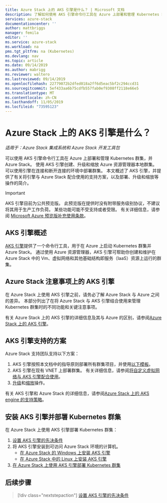 ```yaml
---
title: Azure Stack 上的 AKS 引擎是什么？ | Microsoft 文档
description: 了解如何使用 AKS 引擎命令行工具在 Azure 上部署和管理 Kubernetes 群集，并 Azure Stack。
services: azure-stack
documentationcenter: ''
author: mattbriggs
manager: femila
editor: ''
ms.service: azure-stack
ms.workload: na
pms.tgt_pltfrm: na (Kubernetes)
ms.devlang: nav
ms.topic: article
ms.date: 09/14/2019
ms.author: mabrigg
ms.reviewer: waltero
ms.lastreviewed: 09/14/2019
ms.openlocfilehash: 22779072b2dfed018a2ff6d5eac5bf2c294ccd31
ms.sourcegitcommit: 5ef433aa6b75cdfb557fab0ef9308ff2118e66e5
ms.translationtype: MT
ms.contentlocale: zh-CN
ms.lasthandoff: 11/05/2019
ms.locfileid: "73595123"
---
```

# <a name="what-is-the-aks-engine-on-azure-stack"></a>Azure Stack 上的 AKS 引擎是什么？

*适用于：Azure Stack 集成系统和 Azure Stack 开发工具包*

可以使用 AKS 引擎命令行工具在 Azure 上部署和管理 Kubernetes 群集，并 Azure Stack。 使用 AKS 引擎创建、升级和缩放 Azure 资源管理器本地群集。 可以使用引擎在连接和断开连接的环境中部署群集。 本文概述了 AKS 引擎，并提供了有关将引擎与 Azure Stack 配合使用的支持方案，以及部署、升级和缩放等操作的简介。

> [!IMPORTANT]
> AKS 引擎目前为公共预览版。
> 此预览版在提供时没有附带服务级别协议，不建议将其用于生产工作负荷。 某些功能可能不受支持或者受限。 有关详细信息，请参阅 [Microsoft Azure 预览版补充使用条款](https://azure.microsoft.com/support/legal/preview-supplemental-terms/)。

## <a name="overview-of-the-aks-engine"></a>AKS 引擎概述

[AKS 引擎](https://github.com/Azure/aks-engine)提供了一个命令行工具，用于在 Azure 上启动 Kubernetes 群集并 Azure Stack。 通过使用 Azure 资源管理器，AKS 引擎可帮助你创建和维护在 Azure Stack 中的 Vm、虚拟网络和其他基础结构即服务（IaaS）资源上运行的群集。

## <a name="aks-engine-on-azure-stack-considerations"></a>Azure Stack 注意事项上的 AKS 引擎

在 Azure Stack 上使用 AKS 引擎之前，请务必了解 Azure Stack 与 Azure 之间的差异。 本部分列出了在将 Azure Stack 与 AKS 引擎结合使用来管理 Kubernetes 群集时的不同功能和关键注意事项。

有关 Azure Stack 上的 AKS 引擎的详细信息及其与 Azure 的区别，请参阅[Azure Stack 上的 AKS 引擎](https://github.com/Azure/aks-engine/blob/master/docs/topics/azure-stack.md)。

## <a name="supported-scenarios-with-the-aks-engine"></a>AKS 引擎支持的方案

Azure Stack 支持团队支持以下方案：

1.  AKS 引擎按照本文档中的指导原则部署所有群集项目，并使用[以下模板](https://github.com/Azure/aks-engine/tree/master/examples/azure-stack)。
2.  AKS 引擎在现有 VNET 上部署群集。 有关详细信息，请参阅[将自定义虚拟网络与 AKS 引擎配合使用](https://github.com/Azure/aks-engine/blob/master/docs/tutorials/custom-vnet.md)。
3.  [升级](azure-stack-kubernetes-aks-engine-upgrade.md)和[缩放](azure-stack-kubernetes-aks-engine-scale.md)操作。

有关 AKS 引擎和 Azure Stack 的详细信息，请参阅[Azure Stack 上的 AKS engine 的支持策略](azure-stack-kubernetes-aks-engine-support.md)。

## <a name="install-the-aks-engine-and-deploy-a-kubernetes-cluster"></a>安装 AKS 引擎并部署 Kubernetes 群集

在 Azure Stack 上使用 AKS 引擎部署 Kubernetes 群集：

1. [设置 AKS 引擎的先决条件](azure-stack-kubernetes-aks-engine-set-up.md)
2. 将 AKS 引擎安装到可访问 Azure Stack 环境的计算机。
     - [在 Azure Stack 的 Windows 上安装 AKS 引擎](azure-stack-kubernetes-aks-engine-deploy-windows.md)
     - [在 Azure Stack 中的 Linux 上安装 AKS 引擎](azure-stack-kubernetes-aks-engine-deploy-linux.md)
3. [在 Azure Stack 上使用 AKS 引擎部署 Kubernetes 群集](azure-stack-kubernetes-aks-engine-deploy-cluster.md)

## <a name="next-steps"></a>后续步骤

> [!div class="nextstepaction"]
> [设置 AKS 引擎的先决条件](azure-stack-kubernetes-aks-engine-set-up.md)